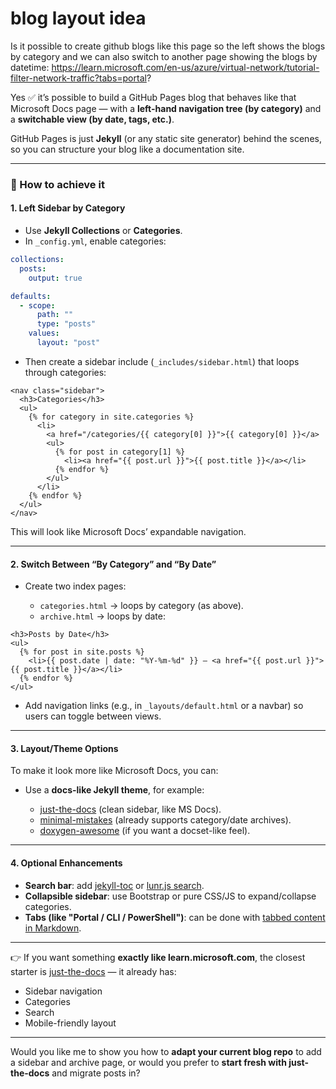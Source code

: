 # blog layout idea

Is it possible to create github blogs like this page so the left shows the blogs by category and we can also switch to another page showing the blogs by datetime: https://learn.microsoft.com/en-us/azure/virtual-network/tutorial-filter-network-traffic?tabs=portal?

Yes ✅ it’s possible to build a GitHub Pages blog that behaves like that Microsoft Docs page — with a **left-hand navigation tree (by category)** and a **switchable view (by date, tags, etc.)**.

GitHub Pages is just **Jekyll** (or any static site generator) behind the scenes, so you can structure your blog like a documentation site.

---

### 🔑 How to achieve it

#### 1. Left Sidebar by Category

* Use **Jekyll Collections** or **Categories**.
* In `_config.yml`, enable categories:

```yaml
collections:
  posts:
    output: true

defaults:
  - scope:
      path: ""
      type: "posts"
    values:
      layout: "post"
```

* Then create a sidebar include (`_includes/sidebar.html`) that loops through categories:

```liquid
<nav class="sidebar">
  <h3>Categories</h3>
  <ul>
    {% for category in site.categories %}
      <li>
        <a href="/categories/{{ category[0] }}">{{ category[0] }}</a>
        <ul>
          {% for post in category[1] %}
            <li><a href="{{ post.url }}">{{ post.title }}</a></li>
          {% endfor %}
        </ul>
      </li>
    {% endfor %}
  </ul>
</nav>
```

This will look like Microsoft Docs’ expandable navigation.

---

#### 2. Switch Between “By Category” and “By Date”

* Create two index pages:

  * `categories.html` → loops by category (as above).
  * `archive.html` → loops by date:

```liquid
<h3>Posts by Date</h3>
<ul>
  {% for post in site.posts %}
    <li>{{ post.date | date: "%Y-%m-%d" }} – <a href="{{ post.url }}">{{ post.title }}</a></li>
  {% endfor %}
</ul>
```

* Add navigation links (e.g., in `_layouts/default.html` or a navbar) so users can toggle between views.

---

#### 3. Layout/Theme Options

To make it look more like Microsoft Docs, you can:

* Use a **docs-like Jekyll theme**, for example:

  * [just-the-docs](https://github.com/just-the-docs/just-the-docs) (clean sidebar, like MS Docs).
  * [minimal-mistakes](https://github.com/mmistakes/minimal-mistakes) (already supports category/date archives).
  * [doxygen-awesome](https://github.com/jothepro/doxygen-awesome-css) (if you want a docset-like feel).

---

#### 4. Optional Enhancements

* **Search bar**: add [jekyll-toc](https://github.com/allejo/jekyll-toc) or [lunr.js search](https://jekyllrb.com/docs/plugins/search/).
* **Collapsible sidebar**: use Bootstrap or pure CSS/JS to expand/collapse categories.
* **Tabs (like "Portal / CLI / PowerShell")**: can be done with [tabbed content in Markdown](https://just-the-docs.github.io/just-the-docs/docs/ui-components/tabs/).

---

👉 If you want something **exactly like learn.microsoft.com**, the closest starter is [just-the-docs](https://github.com/just-the-docs/just-the-docs) — it already has:

* Sidebar navigation
* Categories
* Search
* Mobile-friendly layout

---

Would you like me to show you how to **adapt your current blog repo** to add a sidebar and archive page, or would you prefer to **start fresh with just-the-docs** and migrate posts in?
